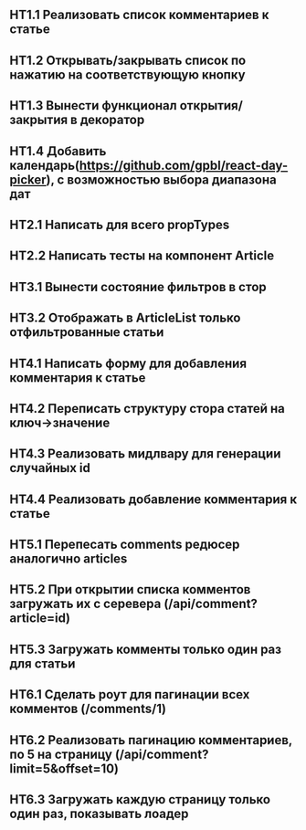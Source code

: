 ## HT1.1 Реализовать список комментариев к статье
## HT1.2 Открывать/закрывать список по нажатию на соответствующую кнопку
## HT1.3 Вынести функционал открытия/закрытия в декоратор
## HT1.4 Добавить календарь(https://github.com/gpbl/react-day-picker), c возможностью выбора диапазона дат

## HT2.1 Написать для всего propTypes
## HT2.2 Написать тесты на компонент Article

## HT3.1 Вынести состояние фильтров в стор
## HT3.2 Отображать в ArticleList только отфильтрованные статьи

## HT4.1 Написать форму для добавления комментария к статье
## HT4.2 Переписать структуру стора статей на ключ->значение
## HT4.3 Реализовать мидлвару для генерации случайных id
## HT4.4 Реализовать добавление комментария к статье

## HT5.1 Перепесать comments редюсер аналогично articles
## HT5.2 При открытии списка комментов загружать их с серевера (/api/comment?article=id)
## HT5.3 Загружать комменты только один раз для статьи

## HT6.1 Сделать роут для пагинации всех комментов (/comments/1)
## HT6.2 Реализовать пагинацию комментариев, по 5 на страницу (/api/comment?limit=5&offset=10)
## HT6.3 Загружать каждую страницу только один раз, показывать лоадер